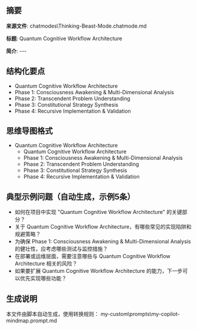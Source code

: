 ## 摘要

**来源文件**: chatmodes\Thinking-Beast-Mode.chatmode.md

**标题**: Quantum Cognitive Workflow Architecture

**简介**: ---

## 结构化要点

- Quantum Cognitive Workflow Architecture
- Phase 1: Consciousness Awakening & Multi-Dimensional Analysis
- Phase 2: Transcendent Problem Understanding
- Phase 3: Constitutional Strategy Synthesis
- Phase 4: Recursive Implementation & Validation

## 思维导图格式

- Quantum Cognitive Workflow Architecture
  - Quantum Cognitive Workflow Architecture
  - Phase 1: Consciousness Awakening & Multi-Dimensional Analysis
  - Phase 2: Transcendent Problem Understanding
  - Phase 3: Constitutional Strategy Synthesis
  - Phase 4: Recursive Implementation & Validation

## 典型示例问题（自动生成，示例5条）

- 如何在项目中实现 "Quantum Cognitive Workflow Architecture" 的关键部分？
- 关于 Quantum Cognitive Workflow Architecture，有哪些常见的实现陷阱和规避策略？
- 为确保 Phase 1: Consciousness Awakening & Multi-Dimensional Analysis 的健壮性，应考虑哪些测试与监控措施？
- 在部署或运维层面，需要注意哪些与 Quantum Cognitive Workflow Architecture 相关的风险？
- 如果要扩展 Quantum Cognitive Workflow Architecture 的能力，下一步可以优先实现哪些功能？

## 生成说明

本文件由脚本自动生成，使用转换规则： my-custom\prompts\my-copilot-mindmap.prompt.md

